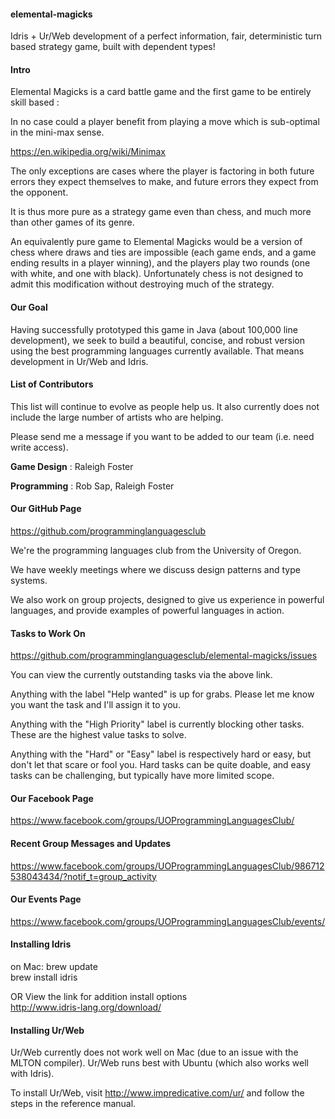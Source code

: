 #### **elemental-magicks** <br />
 Idris + Ur/Web development of a perfect information, fair, deterministic turn based strategy game, built with dependent types!


#### **Intro** <br />
 Elemental Magicks is a card battle game and the first game to be entirely skill based :
 
 In no case could a player benefit from playing a move which is sub-optimal in the mini-max sense.
 
 https://en.wikipedia.org/wiki/Minimax
 
 The only exceptions are cases where the player is factoring in both future errors they expect themselves to make,
 and future errors they expect from the opponent.
 
 It is thus more pure as a strategy game even than chess, and much more than other games of its genre.

 An equivalently pure game to Elemental Magicks would be
 a version of chess where draws and ties are impossible (each game ends, and a game ending results in a player winning),
 and the players play two rounds (one with white, and one with black).
 Unfortunately chess is not designed to admit this modification without destroying much of the strategy.
 

#### **Our Goal** <br />
 Having successfully prototyped this game in Java (about 100,000 line development),
we seek to build a beautiful, concise, and robust version using the best programming languages currently available.
 That means development in Ur/Web and Idris.

#### **List of Contributors** <br />

This list will continue to evolve as people help us.
It also currently does not include the large number of artists who are helping.

Please send me a message if you want to be added to our team (i.e. need write access).

 **Game Design** : Raleigh Foster

**Programming** : Rob Sap, Raleigh Foster



#### **Our GitHub Page**<br />
https://github.com/programminglanguagesclub <br />

We're the programming languages club from the University of Oregon.

We have weekly meetings where we discuss design patterns and type systems.

We also work on group projects,
designed to give us experience in powerful languages,
and provide examples of powerful languages in action.


#### **Tasks to Work On**<br />
https://github.com/programminglanguagesclub/elemental-magicks/issues <br />

You can view the currently outstanding tasks via the above link.

Anything with the label "Help wanted" is up for grabs.
Please let me know you want the task and I'll assign it to you.


Anything with the "High Priority" label is currently blocking other tasks.
These are the highest value tasks to solve.

Anything with the "Hard" or "Easy" label is respectively hard or easy, but don't let that scare or fool you.
Hard tasks can be quite doable, and easy tasks can be challenging, but typically have more limited scope.


#### **Our Facebook Page** <br />
https://www.facebook.com/groups/UOProgrammingLanguagesClub/ 

#### **Recent Group Messages and Updates** <br />
https://www.facebook.com/groups/UOProgrammingLanguagesClub/986712538043434/?notif_t=group_activity




#### **Our Events Page** <br />
https://www.facebook.com/groups/UOProgrammingLanguagesClub/events/ <br />


#### **Installing Idris** <br />

on Mac:
brew update<br />
brew install idris<br /> 

OR View the link for addition install options<br />
http://www.idris-lang.org/download/

#### **Installing Ur/Web** <br />

Ur/Web currently does not work well on Mac (due to an issue with the MLTON compiler).
Ur/Web runs best with Ubuntu (which also works well with Idris).

To install Ur/Web, visit http://www.impredicative.com/ur/ and follow the steps in the reference manual.

